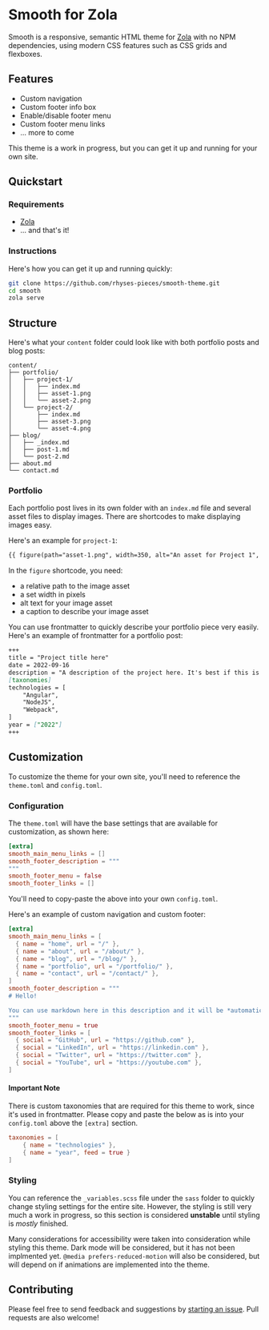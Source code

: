 # Smooth for Zola

Smooth is a responsive, semantic HTML theme for [Zola]((https://www.getzola.org/)) with no NPM dependencies, using modern CSS features such as CSS grids and flexboxes.

## Features
- Custom navigation
- Custom footer info box
- Enable/disable footer menu
- Custom footer menu links
- ... more to come

This theme is a work in progress, but you can get it up and running for your own site.

## Quickstart
### Requirements
- [Zola](https://www.getzola.org/)
- ... and that's it!

### Instructions
Here's how you can get it up and running quickly:
```bash
git clone https://github.com/rhyses-pieces/smooth-theme.git
cd smooth
zola serve
```

## Structure
Here's what your `content` folder could look like with both portfolio posts and blog posts:
```
content/
├── portfolio/
│   ├── project-1/
│   │   ├── index.md
│   │   ├── asset-1.png
│   │   └── asset-2.png
│   └── project-2/
│       ├── index.md
│       ├── asset-3.png
│       └── asset-4.png
├── blog/
│   ├── _index.md
│   ├── post-1.md
│   └── post-2.md
├── about.md
└── contact.md
```

### Portfolio
Each portfolio post lives in its own folder with an `index.md` file and several asset files to display images. There are shortcodes to make displaying images easy.

Here's an example for `project-1`:
```md
{{ figure(path="asset-1.png", width=350, alt="An asset for Project 1", caption="More info about the asset") }}
```

In the `figure` shortcode, you need:
- a relative path to the image asset
- a set width in pixels
- alt text for your image asset
- a caption to describe your image asset

You can use frontmatter to quickly describe your portfolio piece very easily. Here's an example of frontmatter for a portfolio post:
```md
+++
title = "Project title here"
date = 2022-09-16
description = "A description of the project here. It's best if this is one sentence."
[taxonomies]
technologies = [
    "Angular",
    "NodeJS",
    "Webpack",
]
year = ["2022"]
+++
```

## Customization

To customize the theme for your own site, you'll need to reference the `theme.toml` and `config.toml`.

### Configuration

The `theme.toml` will have the base settings that are available for customization, as shown here:
```TOML
[extra]
smooth_main_menu_links = []
smooth_footer_description = """
"""
smooth_footer_menu = false
smooth_footer_links = []
```

You'll need to copy-paste the above into your own `config.toml`.

Here's an example of custom navigation and custom footer:
```TOML
[extra]
smooth_main_menu_links = [
  { name = "home", url = "/" },
  { name = "about", url = "/about/" },
  { name = "blog", url = "/blog/" },
  { name = "portfolio", url = "/portfolio/" },
  { name = "contact", url = "/contact/" },
]
smooth_footer_description = """
# Hello!

You can use markdown here in this description and it will be *automatically* parsed. How **cool** is that!
"""
smooth_footer_menu = true
smooth_footer_links = [
  { social = "GitHub", url = "https://github.com" },
  { social = "LinkedIn", url = "https://linkedin.com" },
  { social = "Twitter", url = "https://twitter.com" },
  { social = "YouTube", url = "https://youtube.com" },
]
```

#### Important Note

There is custom taxonomies that are required for this theme to work, since it's used in frontmatter. Please copy and paste the below as is into your `config.toml` above the `[extra]` section.
```TOML
taxonomies = [
    { name = "technologies" },
    { name = "year", feed = true }
]
```

### Styling
You can reference the `_variables.scss` file under the `sass` folder to quickly change styling settings for the entire site. However, the styling is still very much a work in progress, so this section is considered **unstable** until styling is *mostly* finished.

Many considerations for accessibility were taken into consideration while styling this theme. Dark mode will be considered, but it has not been implmented yet. `@media prefers-reduced-motion` will also be considered, but will depend on if animations are implemented into the theme.

## Contributing
Please feel free to send feedback and suggestions by [starting an issue](https://github.com/rhyses-pieces/smooth-theme/issues). Pull requests are also welcome!
